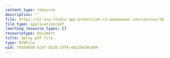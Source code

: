 ```yaml
---
content_type: resource
description: ''
file: https://ol-ocw-studio-app-production.s3.amazonaws.com/courses/18-06sc-linear-algebra-fall-2011/f9354bd85c6f923d33f8e8129e30c094_zWxhmBCdvFs.pdf
file_type: application/pdf
learning_resource_types: []
resourcetype: Document
title: 3play pdf file
type: OCWFile
uid: f9354bd8-5c6f-923d-33f8-e8129e30c094
---
```

